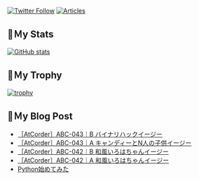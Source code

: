 [![Twitter Follow](https://img.shields.io/twitter/follow/hyperdb?label=twitter&logo=twitter&style=plastic)](https://twitter.com/hyperdb)
[![Articles](https://badgen.org/img/zenn/hyperdb/articles?style=plastic)](https://zenn.dev/hyperdb)

## 🔖Ｍy Stats

[![GitHub stats](https://github-readme-stats.vercel.app/api?username=hyperdb&theme=radical&count_private=true&show_icons=true)](https://github.com/anuraghazra/github-readme-stats)

## 🔖Ｍy Trophy

[![trophy](https://github-profile-trophy.vercel.app/?username=hyperdb&theme=onedark)](https://github.com/ryo-ma/github-profile-trophy)

## 🔖Ｍy Blog Post

<!-- BLOG-POST-LIST:START -->
- [［AtCorder］ABC-043｜B バイナリハックイージー](https://zenn.dev/hyperdb/articles/93285160ef86bb)
- [［AtCorder］ABC-043｜A キャンディーとN人の子供イージー](https://zenn.dev/hyperdb/articles/2863ed139fa6f0)
- [［AtCorder］ABC-042｜B 和風いろはちゃんイージー](https://zenn.dev/hyperdb/articles/13e6376de2f640)
- [［AtCorder］ABC-042｜A 和風いろはちゃんイージー](https://zenn.dev/hyperdb/articles/b462a2dbdc2d1c)
- [Python始めてみた](https://zenn.dev/hyperdb/articles/0f056ac2587337)
<!-- BLOG-POST-LIST:END -->